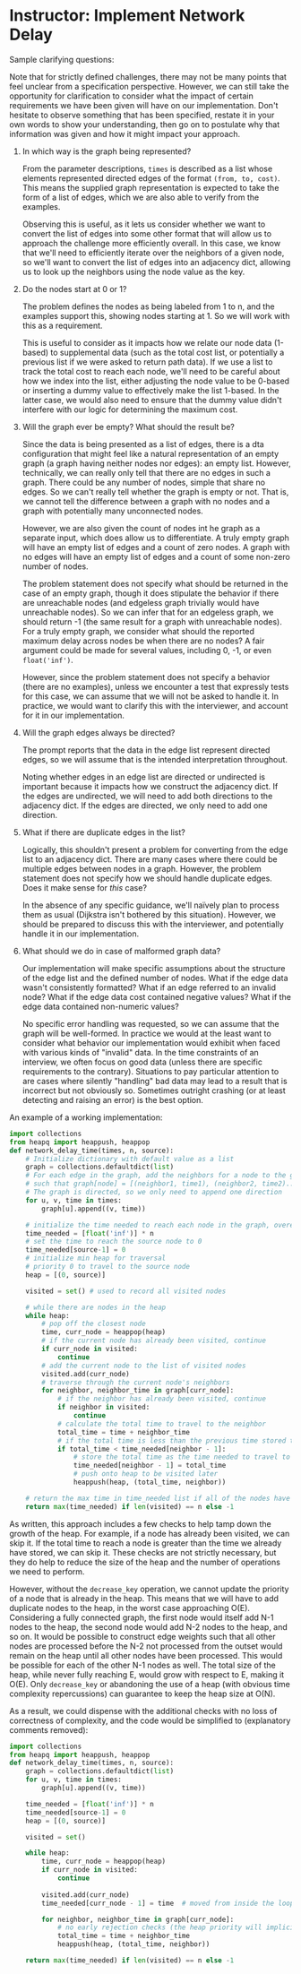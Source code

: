 # Instructor: Implement Network Delay

Sample clarifying questions:

Note that for strictly defined challenges, there may not be many points that feel unclear from a specification perspective. However, we can still take the opportunity for clarification to consider what the impact of certain requirements we have been given will have on our implementation. Don't hesitate to observe something that has been specified, restate it in your own words to show your understanding, then go on to postulate why that information was given and how it might impact your approach.

1. In which way is the graph being represented?

   From the parameter descriptions, `times` is described as a list whose elements represented directed edges of the format `(from, to, cost)`. This means the supplied graph representation is expected to take the form of a list of edges, which we are also able to verify from the examples.

   Observing this is useful, as it lets us consider whether we want to convert the list of edges into some other format that will allow us to approach the challenge more efficiently overall. In this case, we know that we'll need to efficiently iterate over the neighbors of a given node, so we'll want to convert the list of edges into an adjacency dict, allowing us to look up the neighbors using the node value as the key.

2. Do the nodes start at 0 or 1?

   The problem defines the nodes as being labeled from 1 to n, and the examples support this, showing nodes starting at 1. So we will work with this as a requirement.

   This is useful to consider as it impacts how we relate our node data (1-based) to supplemental data (such as the total cost list, or potentially a previous list if we were asked to return path data). If we use a list to track the total cost to reach each node, we'll need to be careful about how we index into the list, either adjusting the node value to be 0-based or inserting a dummy value to effectively make the list 1-based. In the latter case, we would also need to ensure that the dummy value didn't interfere with our logic for determining the maximum cost.

3. Will the graph ever be empty? What should the result be?

   Since the data is being presented as a list of edges, there is a dta configuration that might feel like a natural representation of an empty graph (a graph having neither nodes nor edges): an empty list. However, technically, we can really only tell that there are no edges in such a graph. There could be any number of nodes, simple that share no edges. So we can't really tell whether the graph is empty or not. That is, we cannot tell the difference between a graph with no nodes and a graph with potentially many unconnected nodes.
   
   However, we are also given the count of nodes int he graph as a separate input, which does allow us to differentiate. A truly empty graph will have an empty list of edges and a count of zero nodes. A graph with no edges will have an empty list of edges and a count of some non-zero number of nodes.

   The problem statement does not specify what should be returned in the case of an empty graph, though it does stipulate the behavior if there are unreachable nodes (and edgeless graph trivially would have unreachable nodes). So we can infer that for an edgeless graph, we should return -1 (the same result for a graph with unreachable nodes). For a truly empty graph, we consider what should the reported maximum delay across nodes be when there are no nodes? A fair argument could be made for several values, including 0, -1, or even `float('inf')`.
   
   However, since the problem statement does not specify a behavior (there are no examples), unless we encounter a test that expressly tests for this case, we can assume that we will not be asked to handle it. In practice, we would want to clarify this with the interviewer, and account for it in our implementation.

4. Will the graph edges always be directed?

   The prompt reports that the data in the edge list represent directed edges, so we will assume that is the intended interpretation throughout.

   Noting whether edges in an edge list are directed or undirected is important because it impacts how we construct the adjacency dict. If the edges are undirected, we will need to add both directions to the adjacency dict. If the edges are directed, we only need to add one direction.

5. What if there are duplicate edges in the list?

   Logically, this shouldn't present a problem for converting from the edge list to an adjacency dict. There are many cases where there could be multiple edges between nodes in a graph. However, the problem statement does not specify how we should handle duplicate edges. Does it make sense for _this_ case?

   In the absence of any specific guidance, we'll naïvely plan to process them as usual (Dijkstra isn't bothered by this situation). However, we should be prepared to discuss this with the interviewer, and potentially handle it in our implementation.

6. What should we do in case of malformed graph data?

   Our implementation will make specific assumptions about the structure of the edge list and the defined number of nodes. What if the edge data wasn't consistently formatted? What if an edge referred to an invalid node? What if the edge data cost contained negative values? What if the edge data contained non-numeric values?

   No specific error handling was requested, so we can assume that the graph will be well-formed. In practice we would at the least want to consider what behavior our implementation would exhibit when faced with various kinds of "invalid" data. In the time constraints of an interview, we often focus on good data (unless there are specific requirements to the contrary). Situations to pay particular attention to are cases where silently "handling" bad data may lead to a result that is incorrect but not obviously so. Sometimes outright crashing (or at least detecting and raising an error) is the best option.

An example of a working implementation:

```python
import collections
from heapq import heappush, heappop
def network_delay_time(times, n, source):
    # Initialize dictionary with default value as a list
    graph = collections.defaultdict(list)
    # For each edge in the graph, add the neighbors for a node to the graph
    # such that graph[node] = [(neighbor1, time1), (neighbor2, time2)...]
    # The graph is directed, so we only need to append one direction
    for u, v, time in times:
        graph[u].append((v, time))

    # initialize the time needed to reach each node in the graph, overestimating to infinity
    time_needed = [float('inf')] * n
    # set the time to reach the source node to 0
    time_needed[source-1] = 0
    # initialize min heap for traversal
    # priority 0 to travel to the source node
    heap = [(0, source)] 

    visited = set() # used to record all visited nodes

    # while there are nodes in the heap
    while heap:
        # pop off the closest node
        time, curr_node = heappop(heap)
        # if the current node has already been visited, continue
        if curr_node in visited:
            continue
        # add the current node to the list of visited nodes
        visited.add(curr_node)
        # traverse through the current node's neighbors
        for neighbor, neighbor_time in graph[curr_node]:
            # if the neighbor has already been visited, continue
            if neighbor in visited:
                continue
            # calculate the total time to travel to the neighbor
            total_time = time + neighbor_time
            # if the total time is less than the previous time stored to travel to the neighbor
            if total_time < time_needed[neighbor - 1]:
                # store the total time as the time needed to travel to the neighbor
                time_needed[neighbor - 1] = total_time
                # push onto heap to be visited later
                heappush(heap, (total_time, neighbor))

    # return the max time in time_needed list if all of the nodes have been visited, otherwise return -1
    return max(time_needed) if len(visited) == n else -1
```

As written, this approach includes a few checks to help tamp down the growth of the heap. For example, if a node has already been visited, we can skip it. If the total time to reach a node is greater than the time we already have stored, we can skip it. These checks are not strictly necessary, but they do help to reduce the size of the heap and the number of operations we need to perform.

However, without the `decrease_key` operation, we cannot update the priority of a node that is already in the heap. This means that we will have to add duplicate nodes to the heap, in the worst case approaching O(E). Considering a fully connected graph, the first node would itself add N-1 nodes to the heap, the second node would add N-2 nodes to the heap, and so on. It would be possible to construct edge weights such that all other nodes are processed before the N-2 not processed from the outset would remain on the heap until all other nodes have been processed. This would be possible for each of the other N-1 nodes as well. The total size of the heap, while never fully reaching E, would grow with respect to E, making it O(E). Only `decrease_key` or abandoning the use of a heap (with obvious time complexity repercussions) can guarantee to keep the heap size at O(N).

As a result, we could dispense with the additional checks with no loss of correctness of complexity, and the code would be simplified to (explanatory comments removed):

```python
import collections
from heapq import heappush, heappop
def network_delay_time(times, n, source):
    graph = collections.defaultdict(list)
    for u, v, time in times:
        graph[u].append((v, time))

    time_needed = [float('inf')] * n
    time_needed[source-1] = 0
    heap = [(0, source)] 

    visited = set()

    while heap:
        time, curr_node = heappop(heap)
        if curr_node in visited:
            continue
        
        visited.add(curr_node)
        time_needed[curr_node - 1] = time  # moved from inside the loop below

        for neighbor, neighbor_time in graph[curr_node]:
            # no early rejection checks (the heap priority will implicitly do this)
            total_time = time + neighbor_time
            heappush(heap, (total_time, neighbor))

    return max(time_needed) if len(visited) == n else -1
```